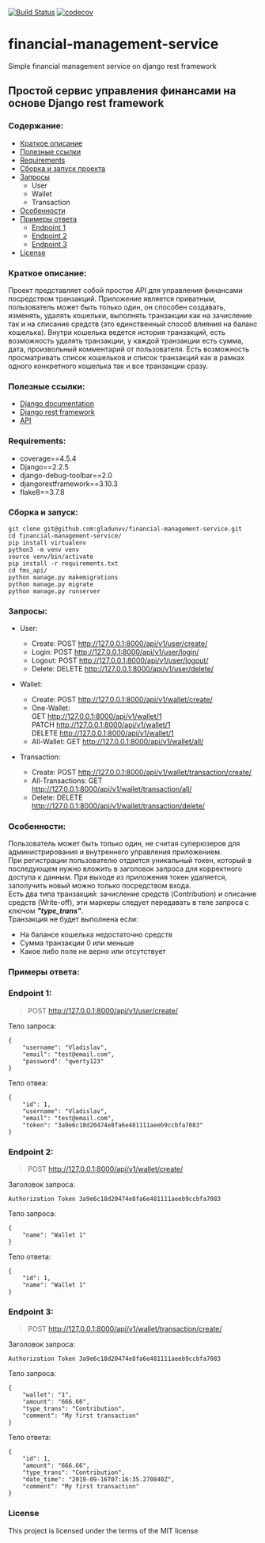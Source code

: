 
[![Build Status](https://travis-ci.org/gladunvv/financial-management-service.svg?branch=master)](https://travis-ci.org/gladunvv/financial-management-service)
[![codecov](https://codecov.io/gh/gladunvv/financial-management-service/branch/master/graph/badge.svg)](https://codecov.io/gh/gladunvv/financial-management-service)

# financial-management-service
Simple financial management service on django rest framework


## Простой сервис управления финансами на основе Django rest framework

### Содержание:
+ [Краткое описание](#краткое-описание)
+ [Полезные ссылки](#полезные-ссылки)
+ [Requirements](#requirements)
+ [Сборка и запуск проекта](#сборка-и-запуск)
+ [Запросы](#запросы)
  * User
  * Wallet
  * Transaction
+ [Особенности](#особенности)
+ [Примеры ответа](#примеры-ответа)
  * [Endpoint 1](#endpoint-1)
  * [Endpoint 2](#endpoint-2)
  * [Endpoint 3](#endpoint-3)
+ [License](#license)


### Краткое описание:

Проект представляет собой простое API для управления финансами посредством транзакций. Приложение является приватным, пользователь 
может быть только один, он способен создавать, изменять, удалять кошельки, выполнять транзакции как на зачисление так и на списание 
средств (это единственный способ влияния на баланс кошелька). Внутри кошелька ведется история транзакций, есть возможность удалять транзакции,
у каждой транзакции есть сумма, дата, произвольный комментарий от пользователя. Есть возможность просматривать список кошельков и список
транзакций как в рамках одного конкретного кошелька так и все транзакции сразу.

### Полезные ссылки:

+ [Django documentation](https://docs.djangoproject.com/en/2.2/)
+ [Django rest framework](https://www.django-rest-framework.org/)
+ [API](https://ru.wikipedia.org/wiki/API)

### Requirements:
+ coverage==4.5.4
+ Django==2.2.5
+ django-debug-toolbar==2.0
+ djangorestframework==3.10.3
+ flake8==3.7.8

### Сборка и запуск:
```
git clone git@github.com:gladunvv/financial-management-service.git
cd financial-management-service/
pip install virtualenv
python3 -m venv venv
source venv/bin/activate
pip install -r requirements.txt
cd fms_api/
python manage.py makemigrations
python manage.py migrate
python manage.py runserver
```

### Запросы:
+ User:
  * Create: 
  POST http://127.0.0.1:8000/api/v1/user/create/
  * Login:
  POST http://127.0.0.1:8000/api/v1/user/login/
  * Logout:
  POST http://127.0.0.1:8000/api/v1/user/logout/
  * Delete:
  DELETE http://127.0.0.1:8000/api/v1/user/delete/
  
+ Wallet:
  * Create:
  POST http://127.0.0.1:8000/api/v1/wallet/create/
  * One-Wallet:      
  GET http://127.0.0.1:8000/api/v1/wallet/1    
  PATCH http://127.0.0.1:8000/api/v1/wallet/1      
  DELETE http://127.0.0.1:8000/api/v1/wallet/1
  * All-Wallet:
  GET http://127.0.0.1:8000/api/v1/wallet/all/
  
+ Transaction:
  * Create: 
  POST http://127.0.0.1:8000/api/v1/wallet/transaction/create/
  * All-Transactions:
  GET http://127.0.0.1:8000/api/v1/wallet/transaction/all/
  * Delete:
  DELETE http://127.0.0.1:8000/api/v1/wallet/transaction/delete/
  
  
### Особенности:
Пользователь может быть только один, не считая суперюзеров для администрирования и внутреннего управления приложением.    
При регистрации пользователю отдается уникальный токен, который в последующем нужно вложить в заголовок запроса 
для корректного доступа к данным. При выходе из приложения токен удаляется, заполучить новый можно только посредством 
входа.   
Есть два типа транзакций: зачисление средств (Contribution) и списание средств (Write-off), эти маркеры следует 
передавать в теле запроса с ключом ***"type_trans"***.     
Транзакция не будет выполнена если:
+ На балансе кошелька недостаточно средств
+ Сумма транзакции 0 или меньше
+ Какое либо поле не верно или отсутствует



### Примеры ответа:

### Endpoint 1:   
> POST http://127.0.0.1:8000/api/v1/user/create/        

Тело запроса:
```
{
	"username": "Vladislav",
	"email": "test@email.com",
	"password": "qwerty123"
}
```

Тело отвеа:
```
{
    "id": 1,
    "username": "Vladislav",
    "email": "test@email.com",
    "token": "3a9e6c18d20474e8fa6e481111aeeb9ccbfa7083"
}
```
### Endpoint 2:
> POST http://127.0.0.1:8000/api/v1/wallet/create/         

Заголовок запроса:
```
Authorization Token 3a9e6c18d20474e8fa6e481111aeeb9ccbfa7083
```
Тело запроса:
```
{
    "name": "Wallet 1"
}
```
Тело ответа:
```
{
    "id": 1,
    "name": "Wallet 1"
}
```
### Endpoint 3:
> POST http://127.0.0.1:8000/api/v1/wallet/transaction/create/        

Заголовок запроса:
```
Authorization Token 3a9e6c18d20474e8fa6e481111aeeb9ccbfa7083
```
Тело запроса:
```
{
	"wallet": "1",
	"amount": "666.66",
	"type_trans": "Contribution",
	"comment": "My first transaction"
}
```
Тело ответа:
```
{
    "id": 1,
    "amount": "666.66",
    "type_trans": "Contribution",
    "date_time": "2019-09-16T07:16:35.270840Z",
    "comment": "My first transaction"
}
```

### License
This project is licensed under the terms of the MIT license
